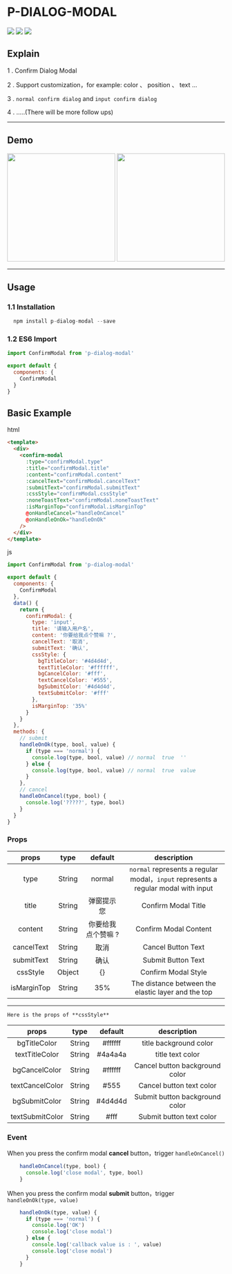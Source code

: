 # P-DIALOG-MODAL

![](https://img.shields.io/badge/webpack-3.9.1-blue.svg)
![](https://img.shields.io/badge/vue-2.5.9-brightgreen.svg)
![](https://img.shields.io/badge/Author-PDK-yellow.svg)

## Explain

1 . Confirm Dialog Modal

2 . Support customization，for example: color 、 position 、 text ...

3 . `normal confirm dialog` and `input confirm dialog`

4 . .....(There will be more follow ups)

---

## Demo

<img src='https://github.com/PDKSophia/p-dialog-modal/raw/master/image/image1.png' width='250'>

<img src='https://github.com/PDKSophia/p-dialog-modal/raw/master/image/image2.png' width='250'>

---

## Usage

### 1.1 Installation

```javascript
  npm install p-dialog-modal --save
```

### 1.2 ES6 Import

```javascript
import ConfirmModal from 'p-dialog-modal'

export default {
  components: {
    ConfirmModal
  }
}
```

## Basic Example

html

```html
<template>
  <div>
    <confirm-modal
      :type="confirmModal.type"
      :title="confirmModal.title"
      :content="confirmModal.content"
      :cancelText="confirmModal.cancelText"
      :submitText="confirmModal.submitText"
      :cssStyle="confirmModal.cssStyle"
      :noneToastText="confirmModal.noneToastText"
      :isMarginTop="confirmModal.isMarginTop"
      @onHandleCancel="handleOnCancel"
      @onHandleOnOk="handleOnOk"
    />
  </div>
</template>
```

js

```javascript
import ConfirmModal from 'p-dialog-modal'

export default {
  components: {
    ConfirmModal
  },
  data() {
    return {
      confirmModal: {
        type: 'input',
        title: '请输入用户名',
        content: '你要给我点个赞嘛 ?',
        cancelText: '取消',
        submitText: '确认',
        cssStyle: {
          bgTitleColor: '#4d4d4d',
          textTitleColor: '#ffffff',
          bgCancelColor: '#fff',
          textCancelColor: '#555',
          bgSubmitColor: '#4d4d4d',
          textSubmitColor: '#fff'
        },
        isMarginTop: '35%'
      }
    }
  },
  methods: {
    // submit
    handleOnOk(type, bool, value) {
      if (type === 'normal') {
        console.log(type, bool, value) // normal  true  ''
      } else {
        console.log(type, bool, value) // normal  true  value
      }
    },
    // cancel
    handleOnCancel(type, bool) {
      console.log('?????', type, bool)
    }
  }
}
```

### Props

|    props    |  type  |      default       |                                    description                                     |
| :---------: | :----: | :----------------: | :--------------------------------------------------------------------------------: |
|    type     | String |       normal       | `normal` represents a regular modal，`input` represents a regular modal with input |
|    title    | String |     弹窗提示您     |                                Confirm Modal Title                                 |
|   content   | String | 你要给我点个赞嘛 ? |                               Confirm Modal Content                                |
| cancelText  | String |        取消        |                                 Cancel Button Text                                 |
| submitText  | String |        确认        |                                 Submit Button Text                                 |
|  cssStyle   | Object |         {}         |                                Confirm Modal Style                                 |
| isMarginTop | String |        35%         |                 The distance between the elastic layer and the top                 |

---

`Here is the props of **cssStyle**`

|      props      |  type  | default |          description           |
| :-------------: | :----: | :-----: | :----------------------------: |
|  bgTitleColor   | String | #ffffff |     title background color     |
| textTitleColor  | String | #4a4a4a |        title text color        |
|  bgCancelColor  | String | #ffffff | Cancel button background color |
| textCancelColor | String |  #555   |    Cancel button text color    |
|  bgSubmitColor  | String | #4d4d4d | Submit button background color |
| textSubmitColor | String |  #fff   |    Submit button text color    |

### Event

When you press the confirm modal **cancel** button，trigger `handleOnCancel()`

```javascript
    handleOnCancel(type, bool) {
      console.log('close modal', type, bool)
    }
```

When you press the confirm modal **submit** button，trigger `handleOnOk(type, value)`

```javascript
    handleOnOk(type, value) {
      if (type === 'normal') {
        console.log('OK')
        console.log('close modal')
      } else {
        console.log('callback value is : ', value)
        console.log('close modal')
      }
    }
```
